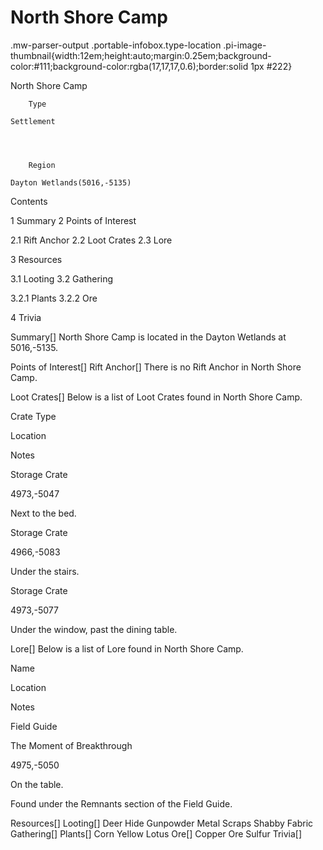 # North Shore Camp

.mw-parser-output .portable-infobox.type-location .pi-image-thumbnail{width:12em;height:auto;margin:0.25em;background-color:#111;background-color:rgba(17,17,17,0.6);border:solid 1px #222}

North Shore Camp

	

	
		Type
	
	Settlement



	
		Region
	
	Dayton Wetlands(5016,-5135)




Contents

1 Summary
2 Points of Interest

2.1 Rift Anchor
2.2 Loot Crates
2.3 Lore


3 Resources

3.1 Looting
3.2 Gathering

3.2.1 Plants
3.2.2 Ore




4 Trivia



Summary[]
North Shore Camp is located in the Dayton Wetlands at 5016,-5135.

Points of Interest[]
Rift Anchor[]
There is no Rift Anchor in North Shore Camp.

Loot Crates[]
Below is a list of Loot Crates found in North Shore Camp.



Crate Type

Location

Notes


Storage Crate

4973,-5047

Next to the bed.


Storage Crate

4966,-5083

Under the stairs.


Storage Crate

4973,-5077

Under the window, past the dining table.


Lore[]
Below is a list of Lore found in North Shore Camp.



Name

Location

Notes

Field Guide


The Moment of Breakthrough

4975,-5050

On the table.

Found under the Remnants section of the Field Guide.


Resources[]
Looting[]
Deer Hide
Gunpowder
Metal Scraps
Shabby Fabric
Gathering[]
Plants[]
Corn
Yellow Lotus
Ore[]
Copper Ore
Sulfur
Trivia[]
